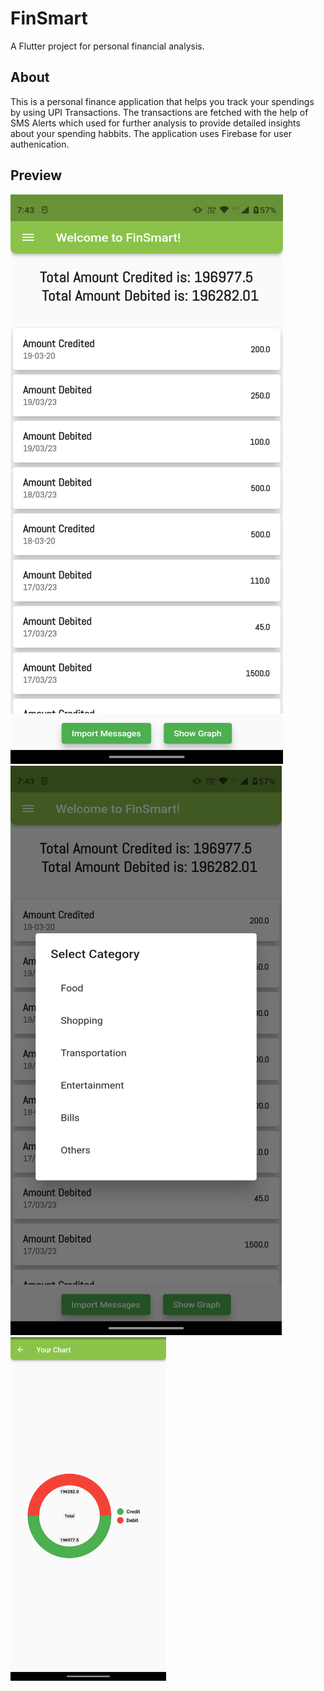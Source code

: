 # FinSmart

A Flutter project for personal financial analysis.

## About

This is a personal finance application that helps you track your spendings by using UPI Transactions. The transactions are fetched with the help of SMS Alerts which used for further analysis to provide detailed insights about your spending habbits. The application uses Firebase for user authenication.

## Preview

![](https://github.com/adityaaa-31/FinSmart/blob/main/assets/images/Picture1.png)
![](https://github.com/adityaaa-31/FinSmart/blob/main/assets/images/Picture2.png)
<img src = "https://github.com/adityaaa-31/FinSmart/blob/main/assets/images/Picture3.png" height = 550 px/>
